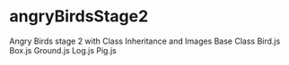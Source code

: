# angryBirdsStage2
Angry Birds stage 2 with Class Inheritance and Images
Base Class
Bird.js
Box.js
Ground.js
Log.js
Pig.js